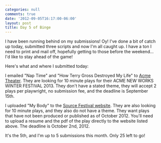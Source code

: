 ```yaml
---
categories: null
comments: true
date: '2012-09-05T16:17:00-06:00'
layout: post
title: Day 5 of Binge
---
```


I have been running behind on my submissions! Oy! I've done a bit of catch up today, submitted three scripts and now I'm all caught up. I have a ton I need to print and mail off, hopefully getting to those before the weekend... I'd like to stay ahead of the game! 

Here's what and where I submitted today:

I emailed "Nap Time" and "How Terry Gross Destroyed My Life" to [Acme Theater](http://www.acmetheater.com/nwwf.asp). They are looking for 10 minute plays for their ACME NEW WORKS WINTER FESTIVAL 2013. They don't have a stated theme, they will accept 2 plays per playwright, no submission fee, and the deadline is September 15th.

I uploaded "My Body" to the [Source Festival website](https://secure.jotform.com/form/22336056889160). They are also looking for 10 minute plays, and they also do not have a theme. They want plays that have not been produced or published as of October 2012. You'll need to upload a resume and the pdf of the play directly to the website listed above. The deadline is October 2nd, 2012.

It's the 5th, and I'm up to 5 submissions this month. Only 25 left to go!